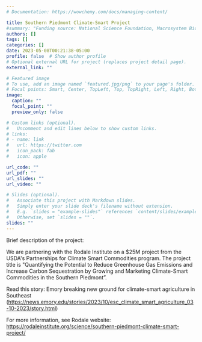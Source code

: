 ```yaml
---
# Documentation: https://wowchemy.com/docs/managing-content/

title: Southern Piedmont Climate-Smart Project
#summary: "Funding source: National Science Foundation, Macrosystem Biology and NEON-Enabled Science  (Award #: DEB-2106137)"
authors: []
tags: []
categories: []
date: 2023-05-08T00:21:38-05:00
profile: false  # Show author profile
# Optional external URL for project (replaces project detail page).
external_link: ""

# Featured image
# To use, add an image named `featured.jpg/png` to your page's folder.
# Focal points: Smart, Center, TopLeft, Top, TopRight, Left, Right, BottomLeft, Bottom, BottomRight.
image:
  caption: ""
  focal_point: ""
  preview_only: false

# Custom links (optional).
#   Uncomment and edit lines below to show custom links.
# links:
# - name: link
#   url: https://twitter.com
#   icon_pack: fab
#   icon: apple

url_code: ""
url_pdf: ""
url_slides: ""
url_video: ""

# Slides (optional).
#   Associate this project with Markdown slides.
#   Simply enter your slide deck's filename without extension.
#   E.g. `slides = "example-slides"` references `content/slides/example-slides.md`.
#   Otherwise, set `slides = ""`.
slides: ""
---
```

<!-- PI: [Debjani Sihi]( {{< relref "/authors/admin" >}} )

Co-PI: [Samantha Weintraub, National Ecological Observatory Network](https://www.neonscience.org/person/samantha-weintraub-leff)

Collaborator: [Jitendra Kumar, Oak Ridge National Laboratory](https://www.ornl.gov/staff-profile/jitendra-kumar) -->

Brief description of the project: 

We are partnering with the Rodale Institute on a $25M project from the USDA's Partnerships for Climate Smart Commodities program. The project title is "Quantifying the Potential to Reduce Greenhouse Gas Emissions and Increase Carbon Sequestration by Growing and Marketing Climate-Smart Commodities in the Southern Piedmont”. 

Read this story: Emory breaking new ground for climate-smart agriculture in Southeast (https://news.emory.edu/stories/2023/10/esc_climate_smart_agriculture_03-10-2023/story.html)

For more information, see Rodale website: https://rodaleinstitute.org/science/southern-piedmont-climate-smart-project/
